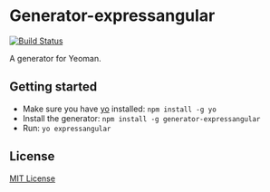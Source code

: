 # Generator-expressangular
[![Build Status](https://secure.travis-ci.org/bdesta/generator-expressangular.png?branch=master)](https://travis-ci.org/bdesta/generator-expressangular)

A generator for Yeoman.

## Getting started
- Make sure you have [yo](https://github.com/yeoman/yo) installed:
    `npm install -g yo`
- Install the generator: `npm install -g generator-expressangular`
- Run: `yo expressangular`

## License
[MIT License](http://en.wikipedia.org/wiki/MIT_License)
